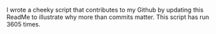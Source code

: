 I wrote a cheeky script that contributes to my Github by updating this ReadMe to illustrate why more than commits matter. This script has run 3605 times.